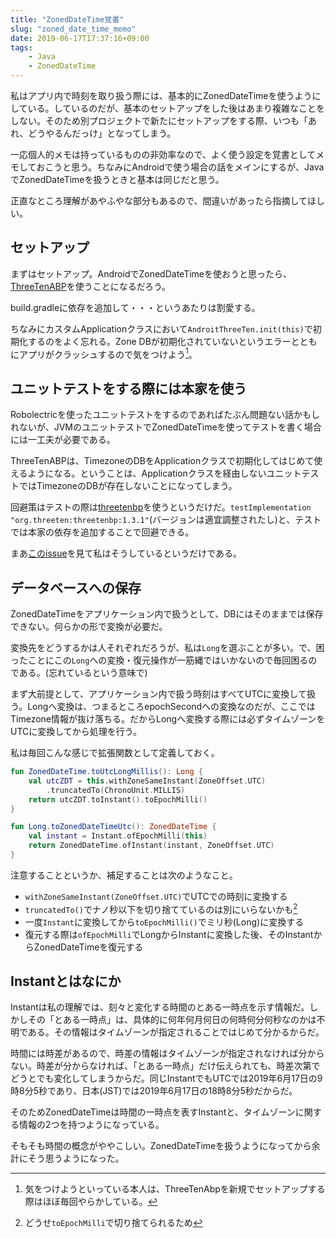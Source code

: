 ```yaml
---
title: "ZonedDateTime覚書"
slug: "zoned_date_time_memo"
date: 2019-06-17T17:37:16+09:00
tags:
    - Java
    - ZonedDateTime
---
```


私はアプリ内で時刻を取り扱う際には、基本的にZonedDateTimeを使うようにしている。しているのだが、基本のセットアップをした後はあまり複雑なことをしない。そのため別プロジェクトで新たにセットアップをする際、いつも「あれ、どうやるんだっけ」となってしまう。

一応個人的メモは持っているものの非効率なので、よく使う設定を覚書としてメモしておこうと思う。ちなみにAndroidで使う場合の話をメインにするが、JavaでZonedDateTimeを扱うときと基本は同じだと思う。

正直なところ理解があやふやな部分もあるので、間違いがあったら指摘してほしい。

<!--more-->

## セットアップ

まずはセットアップ。AndroidでZonedDateTimeを使おうと思ったら、[ThreeTenABP](https://github.com/JakeWharton/ThreeTenABP)を使うことになるだろう。

build.gradleに依存を追加して・・・というあたりは割愛する。

ちなみにカスタムApplicationクラスにおいて`AndroitThreeTen.init(this)`で初期化するのをよく忘れる。Zone DBが初期化されていないというエラーとともにアプリがクラッシュするので気をつけよう[^1]。

## ユニットテストをする際には本家を使う

Robolectricを使ったユニットテストをするのであればたぶん問題ない話かもしれないが、JVMのユニットテストでZonedDateTimeを使ってテストを書く場合には一工夫が必要である。

ThreeTenABPは、TimezoneのDBをApplicationクラスで初期化してはじめて使えるようになる。ということは、Applicationクラスを経由しないユニットテストではTimezoneのDBが存在しないことになってしまう。

回避策はテストの際は[threetenbp](https://github.com/ThreeTen/threetenbp)を使うというだけだ。`testImplementation "org.threeten:threetenbp:1.3.1"`(バージョンは適宜調整されたし)と、テストでは本家の依存を追加することで回避できる。

まあ[このissue](https://github.com/JakeWharton/ThreeTenABP/issues/14)を見て私はそうしているというだけである。

## データベースへの保存

ZonedDateTimeをアプリケーション内で扱うとして、DBにはそのままでは保存できない。何らかの形で変換が必要だ。

変換先をどうするかは人それぞれだろうが、私は`Long`を選ぶことが多い。で、困ったことにこの`Long`への変換・復元操作が一筋縄ではいかないので毎回困るのである。(忘れているという意味で)

まず大前提として、アプリケーション内で扱う時刻はすべてUTCに変換して扱う。Longへ変換は、つまるところepochSecondへの変換なのだが、ここではTimezone情報が抜け落ちる。だからLongへ変換する際には必ずタイムゾーンをUTCに変換してから処理を行う。

私は毎回こんな感じで拡張関数として定義しておく。

```kotlin
fun ZonedDateTime.toUtcLongMillis(): Long {
    val utcZDT = this.withZoneSameInstant(ZoneOffset.UTC)
        .truncatedTo(ChronoUnit.MILLIS)
    return utcZDT.toInstant().toEpochMilli()
}

fun Long.toZonedDateTimeUtc(): ZonedDateTime {
    val instant = Instant.ofEpochMilli(this)
    return ZonedDateTime.ofInstant(instant, ZoneOffset.UTC)
}
```

注意することというか、補足することは次のようなこと。

- `withZoneSameInstant(ZoneOffset.UTC)`でUTCでの時刻に変換する
- `truncatedTo()`でナノ秒以下を切り捨てているのは別にいらないかも[^2]
- 一度`Instant`に変換してから`toEpochMilli()`でミリ秒(Long)に変換する
- 復元する際は`ofEpochMilli`でLongからInstantに変換した後、そのInstantからZonedDateTimeを復元する

## Instantとはなにか

Instantは私の理解では、刻々と変化する時間のとある一時点を示す情報だ。しかしその「とある一時点」は、具体的に何年何月何日の何時何分何秒なのかは不明である。その情報はタイムゾーンが指定されることではじめて分かるからだ。

時間には時差があるので、時差の情報はタイムゾーンが指定されなければ分からない。時差が分からなければ、「とある一時点」だけ伝えられても、時差次第でどうとでも変化してしまうからだ。同じInstantでもUTCでは2019年6月17日の9時8分5秒であり、日本(JST)では2019年6月17日の18時8分5秒だからだ。

そのためZonedDateTimeは時間の一時点を表すInstantと、タイムゾーンに関する情報の2つを持つようになっている。

そもそも時間の概念がややこしい。ZonedDateTimeを扱うようになってから余計にそう思うようになった。


[^1]: 気をつけようといっている本人は、ThreeTenAbpを新規でセットアップする際はほぼ毎回やらかしている。
[^2]: どうせ`toEpochMilli`で切り捨てられるため
[^3]: `ofEpochMilli()`でInstantを作るなら`toEpochMillis()`みたいなのがあってしかるべきでは？